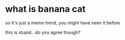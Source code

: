 # what is banana cat

so it's just a meme trend, you might have seen it before

this is stupid.. do you agree though?
